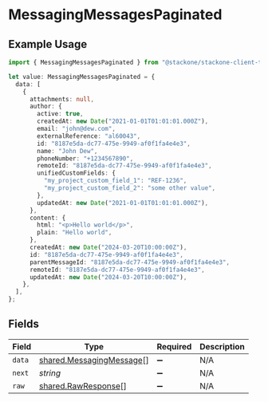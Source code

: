 # MessagingMessagesPaginated

## Example Usage

```typescript
import { MessagingMessagesPaginated } from "@stackone/stackone-client-ts/sdk/models/shared";

let value: MessagingMessagesPaginated = {
  data: [
    {
      attachments: null,
      author: {
        active: true,
        createdAt: new Date("2021-01-01T01:01:01.000Z"),
        email: "john@dew.com",
        externalReference: "al60043",
        id: "8187e5da-dc77-475e-9949-af0f1fa4e4e3",
        name: "John Dew",
        phoneNumber: "+1234567890",
        remoteId: "8187e5da-dc77-475e-9949-af0f1fa4e4e3",
        unifiedCustomFields: {
          "my_project_custom_field_1": "REF-1236",
          "my_project_custom_field_2": "some other value",
        },
        updatedAt: new Date("2021-01-01T01:01:01.000Z"),
      },
      content: {
        html: "<p>Hello world</p>",
        plain: "Hello world",
      },
      createdAt: new Date("2024-03-20T10:00:00Z"),
      id: "8187e5da-dc77-475e-9949-af0f1fa4e4e3",
      parentMessageId: "8187e5da-dc77-475e-9949-af0f1fa4e4e3",
      remoteId: "8187e5da-dc77-475e-9949-af0f1fa4e4e3",
      updatedAt: new Date("2024-03-20T10:00:00Z"),
    },
  ],
};
```

## Fields

| Field                                                                       | Type                                                                        | Required                                                                    | Description                                                                 |
| --------------------------------------------------------------------------- | --------------------------------------------------------------------------- | --------------------------------------------------------------------------- | --------------------------------------------------------------------------- |
| `data`                                                                      | [shared.MessagingMessage](../../../sdk/models/shared/messagingmessage.md)[] | :heavy_minus_sign:                                                          | N/A                                                                         |
| `next`                                                                      | *string*                                                                    | :heavy_minus_sign:                                                          | N/A                                                                         |
| `raw`                                                                       | [shared.RawResponse](../../../sdk/models/shared/rawresponse.md)[]           | :heavy_minus_sign:                                                          | N/A                                                                         |